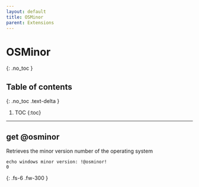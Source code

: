 ```yaml
---
layout: default
title: OSMinor
parent: Extensions
---
```


# OSMinor
{: .no_toc }

## Table of contents
{: .no_toc .text-delta }

1. TOC
{:toc}

---

## get @osminor

Retrieves the minor version number of the operating system

```
echo windows minor version: !@osminor!
0
```

{: .fs-6 .fw-300 }
